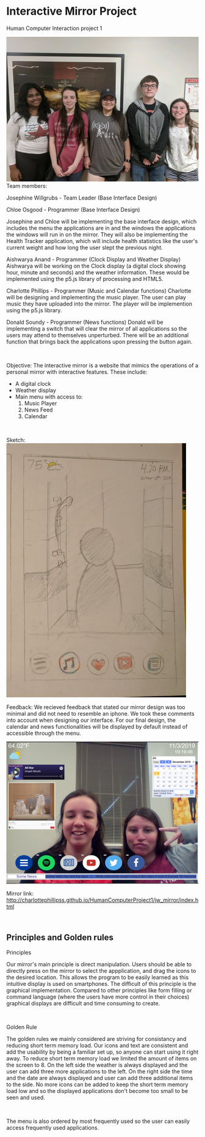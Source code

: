 # Interactive Mirror Project
Human Computer Interaction project 1

![Team members](p1.group12.png)
Team members:

Josephine Willgrubs - Team Leader (Base Interface Design)

Chloe Osgood - Programmer (Base Interface Design)

Josephine and Chloe will be implementing the base interface design, which includes the menu the applications are in and the windows the applications the windows will run in on the mirror. They will also be implementing the Health Tracker application, which will include health statistics like the user's current weight and how long the user slept the previous night.

Aishwarya Anand - Programmer (Clock Display and Weather Display)
Aishwarya will be working on the Clock display (a digital clock showing hour, minute and seconds)  and the weather information. These would be implemented using the p5.js library of processing and HTML5.

Charlotte Phillips - Programmer (Music and Calendar functions)
Charlotte will be designing and implementing the music player. The user can play music they have uploaded into the mirror. The player will be implemention using the p5.js library.

Donald Soundy - Programmer (News functions)
Donald will be implementing a switch that will clear the mirror of all applications so the users may attend to themselves unperturbed. 
There will be an additional function that brings back the applications upon pressing the button again.

<br>

Objective:
The interactive mirror is a website that mimics the operations of a personal mirror with interactive features. These include:

- A digital clock
- Weather display
- Main menu with access to:
    1. Music Player
    2. News Feed
    3. Calendar

<br>

Sketch:
![sketch](/PrototypeImg/maincolo.png)

Feedback: We recieved feedback that stated our mirror design was too minimal and did not need to resemble an iphone. We took these comments into account when designing our interface. For our final design, the calendar and news functionalities will be displayed by default instead of accessible through the menu.

![screenshot of project](workingver1.png)

Mirror link: http://charlottephillipss.github.io/HumanComputerProject1/jw_mirror/index.html

<br>

## Principles and Golden rules
Principles <br>

Our mirror's main principle is direct manipulation. Users should be able to directly press on the mirror to select the appplication, and drag the icons to the desired location. This allows the program to be easily learned as this intuitive display is used on smartphones. The difficult of this principle is the graphical implementation. Compared to other principles like form filling or command language (where the users have more control in their choices) graphical displays are difficult and time consuming to create.

<br>

Golden Rule <br>

The golden rules we mainly considered are striving for consistancy and reducing short term memory load. Our icons and text are consistent and add the usability by being a familiar set up, so anyone can start using it right away. To reduce short term memory load we limited the amount of items on the screen to 8. On the left side the weather is always displayed and the user can add three more applications to the left. On the right side the time and the date are always displayed and user can add three additional items to the side. No more icons can be added to keep the short term memory load low and so the displayed applications don't become too small to be seen and used.

<br>

The menu is also ordered by most frequently used so the user can easily access frequently used applications.
